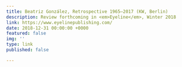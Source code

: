 ```yaml
---
title: Beatriz González, Retrospective 1965–2017 (KW, Berlin)
description: Review forthcoming in <em>Eyeline</em>, Winter 2018
link: https://www.eyelinepublishing.com/
date: 2018-12-31 00:00:00 +0000
featured: false
img: ''
type: link
published: false

---
```


